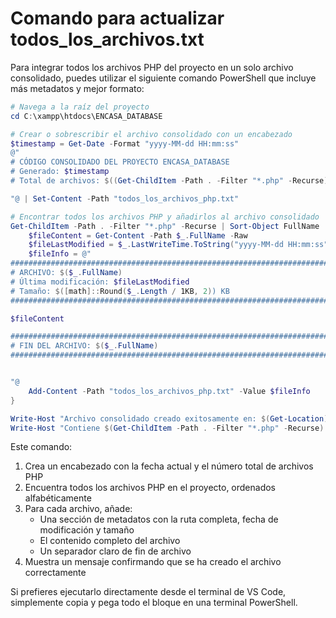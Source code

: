 # Comando para actualizar todos_los_archivos.txt

Para integrar todos los archivos PHP del proyecto en un solo archivo consolidado, puedes utilizar el siguiente comando PowerShell que incluye más metadatos y mejor formato:

```powershell
# Navega a la raíz del proyecto
cd C:\xampp\htdocs\ENCASA_DATABASE

# Crear o sobrescribir el archivo consolidado con un encabezado
$timestamp = Get-Date -Format "yyyy-MM-dd HH:mm:ss"
@"
# CÓDIGO CONSOLIDADO DEL PROYECTO ENCASA_DATABASE
# Generado: $timestamp
# Total de archivos: $((Get-ChildItem -Path . -Filter "*.php" -Recurse).Count)

"@ | Set-Content -Path "todos_los_archivos_php.txt"

# Encontrar todos los archivos PHP y añadirlos al archivo consolidado
Get-ChildItem -Path . -Filter "*.php" -Recurse | Sort-Object FullName | ForEach-Object {
    $fileContent = Get-Content -Path $_.FullName -Raw
    $fileLastModified = $_.LastWriteTime.ToString("yyyy-MM-dd HH:mm:ss")
    $fileInfo = @"
###############################################################################
# ARCHIVO: $($_.FullName)
# Última modificación: $fileLastModified
# Tamaño: $([math]::Round($_.Length / 1KB, 2)) KB
###############################################################################

$fileContent

###############################################################################
# FIN DEL ARCHIVO: $($_.FullName)
###############################################################################


"@
    Add-Content -Path "todos_los_archivos_php.txt" -Value $fileInfo
}

Write-Host "Archivo consolidado creado exitosamente en: $(Get-Location)\todos_los_archivos_php.txt"
Write-Host "Contiene $(Get-ChildItem -Path . -Filter "*.php" -Recurse).Count archivos PHP"
```

Este comando:

1. Crea un encabezado con la fecha actual y el número total de archivos PHP
2. Encuentra todos los archivos PHP en el proyecto, ordenados alfabéticamente 
3. Para cada archivo, añade:
   - Una sección de metadatos con la ruta completa, fecha de modificación y tamaño
   - El contenido completo del archivo
   - Un separador claro de fin de archivo
4. Muestra un mensaje confirmando que se ha creado el archivo correctamente

Si prefieres ejecutarlo directamente desde el terminal de VS Code, simplemente copia y pega todo el bloque en una terminal PowerShell.